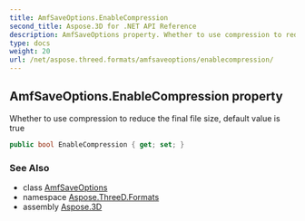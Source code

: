 ```yaml
---
title: AmfSaveOptions.EnableCompression
second_title: Aspose.3D for .NET API Reference
description: AmfSaveOptions property. Whether to use compression to reduce the final file size default value is true
type: docs
weight: 20
url: /net/aspose.threed.formats/amfsaveoptions/enablecompression/
---
```

## AmfSaveOptions.EnableCompression property

Whether to use compression to reduce the final file size, default value is true

```csharp
public bool EnableCompression { get; set; }
```

### See Also

* class [AmfSaveOptions](../)
* namespace [Aspose.ThreeD.Formats](../../amfsaveoptions/)
* assembly [Aspose.3D](../../../)


